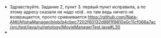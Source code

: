 * Здравствуйте. Задание 2, пункт 3. первый пункт исправила,  а по этому адресу сказали не надо void . но там ведь ничего не возвращается, просто сравнивается https://github.com/Nata-AMI/AfishaManager/blob/b4cbec7202f60132d98f1f9810e0c11cf066a7ac/src/test/java/ru/netology/MovieManagerTest.java#L30
* 
